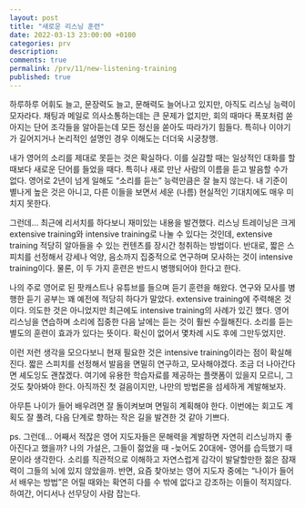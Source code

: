 ```yaml
---
layout: post
title: "새로운 리스닝 훈련"
date: 2022-03-13 23:00:00 +0100
categories: prv
description: 
comments: true
permalink: /prv/11/new-listening-training
published: true
---
```


하루하루 어휘도 늘고, 문장력도 늘고, 문해력도 늘어나고 있지만, 아직도 리스닝 능력이 모자라다. 채팅과 메일로 의사소통하는데는 큰 문제가 없지만, 회의 때마다 폭포처럼 쏟아지는 단어 조각들을 알아듣는데 모든 정신을 쏟아도 따라가기 힘들다. 특히나 이야기가 길어지거나 논리적인 설명인 경우 이해도는 더더욱 시궁창행.

내가 영어의 소리를 제대로 못듣는 것은 확실하다. 이를 실감할 때는 일상적인 대화를 할 때보다 새로운 단어를 들었을 때다. 특히나 새로 만난 사람의 이름을 듣고 발음할 수가 없다. 영어로 2년이 넘게 일해도 “소리를 듣는” 능력만큼은 잘 늘지 않는다. 내 기준이 별나게 높은 것은 아니고, 다른 이들을 보면서 세운 (나름) 현실적인 기대치에도 매우 미치지 못한다.

그런데… 최근에 리서치를 하다보니 재미있는 내용을 발견했다. 리스닝 트레이닝은 크게 extensive training와 intensive training로 나눌 수 있다는 것인데, extensive training 적당히 알아들을 수 있는 컨텐츠를 장시간 청취하는 방법이다. 반대로, 짧은 스피치를 선정해서 강세나 억양, 음소까지 집중적으로 연구하며 모사하는 것이 intensive training이다. 물론, 이 두 가지 훈련은 반드시 병행되어야 한다고 한다.

나의 주로 영어로 된 팟캐스트나 유튜브를 들으며 듣기 훈련을 해왔다. 연구와 모사를 병행한 듣기 공부는 꽤 예전에 적당히 하다가 말았다. extensive training에 주력해온 것이다. 의도한 것은 아니었지만 최근에도 intensive training의 사례가 있긴 했다. 영어 리스닝을 연습하며 소리에 집중한 다음 날에는 듣는 것이 훨씬 수월해진다. 소리를 듣는 별도의 훈련이 효과가 있다는 뜻이다. 확신이 없어서 몇차례 시도 후에 그만두었지만.

이런 저런 생각을 모으다보니 현재 필요한 것은 intensive training이라는 점이 확실해진다. 짧은 스피치를 선정해서 발음을 면밀히 연구하고, 모사해야겠다. 조금 더 나아간다면 셰도잉도 괜찮겠다. 여기에 유용한 학습자료를 제공하는 플랫폼이 있을지 모르니, 그것도 찾아봐야 한다. 아직까진 첫 걸음이지만, 나만의 방법론을 섬세하게 계발해보자.

아무튼 나이가 들어 배우려면 잘 돌이켜보며 면밀히 계획해야 한다. 이번에는 회고도 계획도 잘 풀려, 다음 단계로 향하는 작은 길을 발견한 것 같아 기쁘다.

ps. 그런데… 어째서 적잖은 영어 지도자들은 문해력을 계발하면 자연히 리스닝까지 좋아진다고 했을까? 나의 가설은, 그들이 젊었을 때 -늦어도 20대에- 영어를 습득했기 때문이라 생각한다. 소리를 직관적으로 이해하고 자연스럽게 감각이 발달할만한 젊은 잠재력이 그들의 뇌에 있지 않았을까. 반면, 요즘 찾아보는 영어 지도자 중에는 “나이가 들어서 배우는 방법”은 어릴 때와는 확연히 다를 수 밖에 없다고 강조하는 이들이 적지않다. 하여간, 어디서나 선무당이 사람 잡는다.
